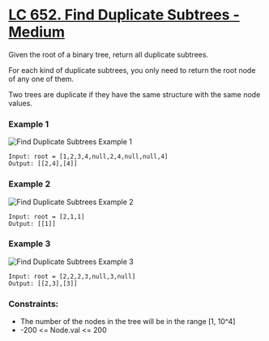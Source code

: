# [LC 652. Find Duplicate Subtrees - Medium](https://leetcode.com/problems/find-duplicate-subtrees/description/)

Given the root of a binary tree, return all duplicate subtrees.  

For each kind of duplicate subtrees, you only need to return the root node of any one of them.  

Two trees are duplicate if they have the same structure with the same node values.  

### Example 1

![Find Duplicate Subtrees Example 1](https://assets.leetcode.com/uploads/2020/08/16/e1.jpg)  

```
Input: root = [1,2,3,4,null,2,4,null,null,4]
Output: [[2,4],[4]]
```

### Example 2 

![Find Duplicate Subtrees Example 2](https://assets.leetcode.com/uploads/2020/08/16/e2.jpg)  

```
Input: root = [2,1,1]
Output: [[1]]
```

### Example 3

![Find Duplicate Subtrees Example 3](https://assets.leetcode.com/uploads/2020/08/16/e33.jpg)  

```
Input: root = [2,2,2,3,null,3,null]
Output: [[2,3],[3]]
```

### Constraints:

- The number of the nodes in the tree will be in the range [1, 10^4]
- -200 <= Node.val <= 200